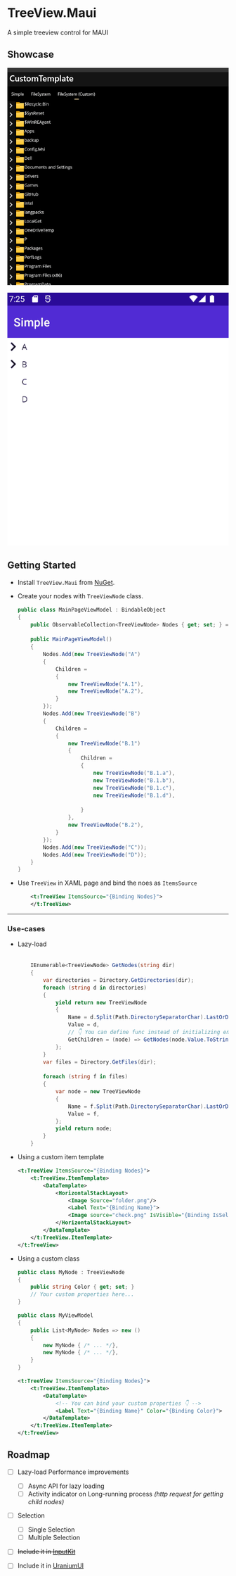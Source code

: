 # TreeView.Maui
 A simple treeview control for MAUI

## Showcase

![](art/windows-demo.gif)

![](art/android-demo.gif)


## Getting Started

- Install `TreeView.Maui` from [NuGet](https://www.nuget.org/packages/TreeView.Maui).

- Create your nodes with `TreeViewNode` class.

    ```csharp
    public class MainPageViewModel : BindableObject
    {
        public ObservableCollection<TreeViewNode> Nodes { get; set; } = new();

        public MainPageViewModel()
        {
            Nodes.Add(new TreeViewNode("A")
            {
                Children =
                {
                    new TreeViewNode("A.1"),
                    new TreeViewNode("A.2"),
                }
            });
            Nodes.Add(new TreeViewNode("B")
            {
                Children =
                {
                    new TreeViewNode("B.1")
                    {
                        Children =
                        {
                            new TreeViewNode("B.1.a"),
                            new TreeViewNode("B.1.b"),
                            new TreeViewNode("B.1.c"),
                            new TreeViewNode("B.1.d"),

                        }
                    },
                    new TreeViewNode("B.2"),
                }
            });
            Nodes.Add(new TreeViewNode("C"));
            Nodes.Add(new TreeViewNode("D"));
        }
    }
    ```

- Use `TreeView` in XAML page and bind the noes as `ItemsSource`

    ```xml
        <t:TreeView ItemsSource="{Binding Nodes}">
        </t:TreeView>
    ```

---

### Use-cases

- Lazy-load

    ```csharp

        IEnumerable<TreeViewNode> GetNodes(string dir)
        {
            var directories = Directory.GetDirectories(dir);
            foreach (string d in directories)
            {
                yield return new TreeViewNode
                {
                    Name = d.Split(Path.DirectorySeparatorChar).LastOrDefault(),
                    Value = d,
                    // 👇 You can define func instead of initializing entire tree.
                    GetChildren = (node) => GetNodes(node.Value.ToString())
                };
            }
            var files = Directory.GetFiles(dir);

            foreach (string f in files)
            {
                var node = new TreeViewNode
                {
                    Name = f.Split(Path.DirectorySeparatorChar).LastOrDefault(),
                    Value = f,
                };
                yield return node;
            }
        }
    ```

- Using a custom item template

    ```xml
    <t:TreeView ItemsSource="{Binding Nodes}">
        <t:TreeView.ItemTemplate>
            <DataTemplate>
                <HorizontalStackLayout>
                    <Image Source="folder.png"/>
                    <Label Text="{Binding Name}">
                    <Image source="check.png" IsVisible="{Binding IsSelected}">
                </HorizontalStackLayout>
            </DataTemplate>
        </t:TreeView.ItemTemplate>
    </t:TreeView>
    ```

- Using a custom class

    ```csharp
    public class MyNode : TreeViewNode
    {
        public string Color { get; set; }
        // Your custom properties here...
    }
    ```

    ```csharp
    public class MyViewModel
    {
        public List<MyNode> Nodes => new ()
        {
            new MyNode { /* ... */},
            new MyNode { /* ... */},
        }
    }
    ```

    ```xml
    <t:TreeView ItemsSource="{Binding Nodes}">
        <t:TreeView.ItemTemplate>
            <DataTemplate>
                <!-- You can bind your custom properties 👇 -->
                <Label Text="{Binding Name}" Color="{Binding Color}">
            </DataTemplate>
        </t:TreeView.ItemTemplate>
    </t:TreeView>
    ```


## Roadmap

- [ ] Lazy-load Performance improvements
  - [ ] Async API for lazy loading
  - [ ] Activity indicator on Long-running process _(http request for getting child nodes)_
- [ ] Selection
  - [ ] Single Selection
  - [ ] Multiple Selection
- [ ] ~~Include it in [InputKit](https://github.com/enisn/Xamarin.Forms.InputKit)~~
- [ ] Include it in [UraniumUI](https://github.com/enisn/UraniumUI/pull/43)

